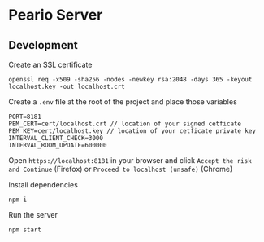# Peario Server

## Development

Create an SSL certificate

```
openssl req -x509 -sha256 -nodes -newkey rsa:2048 -days 365 -keyout localhost.key -out localhost.crt
```

Create a `.env` file at the root of the project and place those variables

```
PORT=8181
PEM_CERT=cert/localhost.crt // location of your signed cetficate
PEM_KEY=cert/localhost.key // location of your cetficate private key
INTERVAL_CLIENT_CHECK=3000
INTERVAL_ROOM_UPDATE=600000
```

Open `https://localhost:8181` in your browser and click `Accept the risk and Continue` (Firefox) or `Proceed to localhost (unsafe)` (Chrome)

Install dependencies

```
npm i
```

Run the server

```
npm start
```
